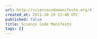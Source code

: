 ```yaml
---
url: http://sciencecodemanifesto.org/#
created_at: 2011-10-19 13:48 UTC
published: false
title: Science Code Manifesto
tags: []
---
```



